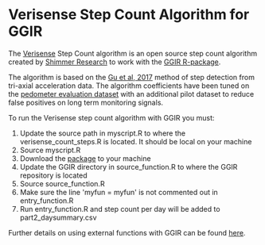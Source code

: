 # Verisense Step Count Algorithm for GGIR

The [Verisense](https://verisense.net/) Step Count algorithm is an open source step count algorithm created by [Shimmer Research](http://shimmersensing.com/) to work with the [GGIR R-package](https://cran.r-project.org/web/packages/GGIR/index.html).

The algorithm is based on the [Gu et al, 2017](http://42.121.33.184/upload/resource/paper/sensors-078850306.pdf) method of step detection from tri-axial acceleration data. The algorithm coefficients have been tuned on the [pedometer evaluation dataset](http://cecas.clemson.edu/~ahoover/pedometer/) with an additional pilot dataset to reduce false positives on long term monitoring signals.

To run the Verisense step count algorithm with GGIR you must:
1. Update the source path in myscript.R to where the verisense_count_steps.R is located. It should be local on your machine
2. Source myscript.R
3. Download the [package](https://github.com/wadpac/GGIR) to your machine
4. Update the GGIR directory in source_function.R to where the GGIR repository is located
5. Source source_function.R
4. Make sure the line 'myfun = myfun' is not commented out in entry_function.R
5. Run entry_function.R and step count per day will be added to part2_daysummary.csv

Further details on using external functions with GGIR can be found [here](https://cran.r-project.org/web/packages/GGIR/vignettes/ExternalFunction.pdf).
